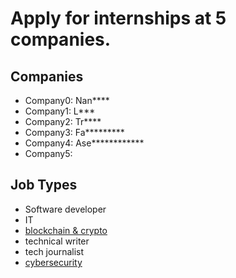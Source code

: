
# Apply for internships at 5 companies. 

## Companies
* Company0: Nan****
* Company1: L***
* Company2: Tr****
* Company3: Fa*********
* Company4: Ase************
* Company5:

## Job Types
* Software developer
* IT
* [blockchain & crypto](https://www.indeed.com/jobs?q=Web3&start=10&vjk=0c004d8ac3f024be)
* technical writer
* tech journalist
* [cybersecurity](https://www.indeed.com/q-Cyber-Security-Internship-jobs.html?vjk=d75291caae685c8e)
